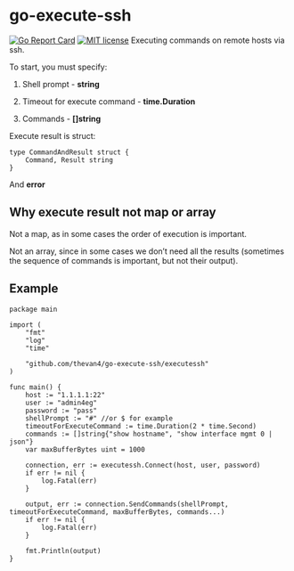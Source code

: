 # go-execute-ssh

[![Go Report Card](https://goreportcard.com/badge/github.com/thevan4/go-execute-ssh)](https://goreportcard.com/report/github.com/thevan4/go-execute-ssh) [![MIT license](https://img.shields.io/badge/license-MIT-brightgreen.svg)](https://opensource.org/licenses/MIT)
Executing commands on remote hosts via ssh.

To start, you must specify:

1. Shell prompt - **string**

2. Timeout for execute command - **time.Duration**

3. Commands - **[]string**

Execute result is struct:

```golang
type CommandAndResult struct {
    Command, Result string
}
```

And **error**

## Why execute result not map or array

Not a map, as in some cases the order of execution is important.

Not an array, since in some cases we don’t need all the results (sometimes the sequence of commands is important, but not their output).

## Example

```golang
package main

import (
    "fmt"
    "log"
    "time"

    "github.com/thevan4/go-execute-ssh/executessh"
)

func main() {
    host := "1.1.1.1:22"
    user := "admin4eg"
    password := "pass"
    shellPrompt := "#" //or $ for example
    timeoutForExecuteCommand := time.Duration(2 * time.Second)
    commands := []string{"show hostname", "show interface mgmt 0 | json"}
    var maxBufferBytes uint = 1000

    connection, err := executessh.Connect(host, user, password)
    if err != nil {
        log.Fatal(err)
    }

    output, err := connection.SendCommands(shellPrompt, timeoutForExecuteCommand, maxBufferBytes, commands...)
    if err != nil {
        log.Fatal(err)
    }

    fmt.Println(output)
}
```
